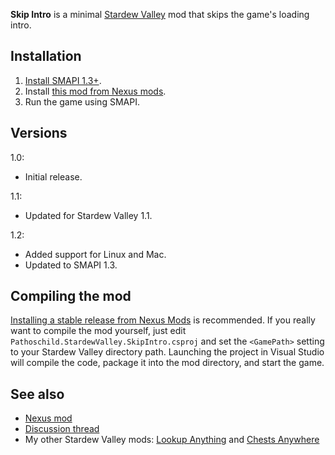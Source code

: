 **Skip Intro** is a minimal [Stardew Valley](http://stardewvalley.net/) mod that skips the game's loading intro.

## Installation
1. [Install SMAPI 1.3+](https://github.com/Pathoschild/SMAPI).
2. Install [this mod from Nexus mods](http://www.nexusmods.com/stardewvalley/mods/533).
3. Run the game using SMAPI.

## Versions
1.0:
* Initial release.

1.1:
* Updated for Stardew Valley 1.1.

1.2:
* Added support for Linux and Mac.
* Updated to SMAPI 1.3.

## Compiling the mod
[Installing a stable release from Nexus Mods](http://www.nexusmods.com/stardewvalley/mods/533/) is
recommended. If you really want to compile the mod yourself, just edit `Pathoschild.StardewValley.SkipIntro.csproj`
and set the `<GamePath>` setting to your Stardew Valley directory path. Launching the project in Visual
Studio will compile the code, package it into the mod directory, and start the game.

## See also
* [Nexus mod](http://www.nexusmods.com/stardewvalley/mods/533)
* [Discussion thread](http://community.playstarbound.com/threads/smapi-skip-intro.123673/)
* My other Stardew Valley mods: [Lookup Anything](https://github.com/Pathoschild/LookupAnything) and [Chests Anywhere](https://github.com/Pathoschild/ChestsAnywhere)